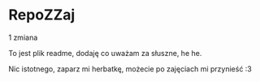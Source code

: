 # RepoZZaj
1 zmiana

To jest plik readme, dodaję co uważam za słuszne, he he.

Nic istotnego, zaparz mi herbatkę, możecie po zajęciach mi przynieść :3
